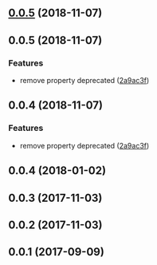 <a name="0.0.5"></a>
## [0.0.5](https://github.com/devsquad-tech/tslint-rules/compare/v0.0.7...v0.0.5) (2018-11-07)



<a name="0.0.5"></a>
## 0.0.5 (2018-11-07)


### Features

* remove property deprecated ([2a9ac3f](https://github.com/devsquad-tech/tslint-rules/commit/2a9ac3f))



<a name="0.0.4"></a>
## 0.0.4 (2018-11-07)


### Features

* remove property deprecated ([2a9ac3f](https://github.com/devsquad-tech/tslint-rules/commit/2a9ac3f))



<a name="0.0.4"></a>
## 0.0.4 (2018-01-02)



<a name="0.0.3"></a>
## 0.0.3 (2017-11-03)


<a name="0.0.2"></a>
## 0.0.2 (2017-11-03)


<a name="0.0.1"></a>
## 0.0.1 (2017-09-09)



